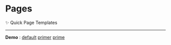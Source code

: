 # Pages
✨ Quick Page Templates

***

**Demo** :
[default](./demo/default)
[primer](./demo/primer)
[prime](./demo/prime)
